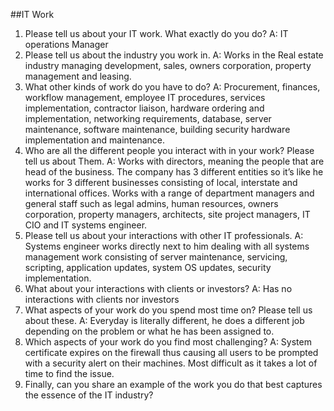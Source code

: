 ##IT Work


1. Please tell us about your IT work. What exactly do you do? 
A: IT operations Manager
2. Please tell us about the industry you work in. 
A: Works in the Real estate industry managing development, sales, owners corporation, property management and leasing. 
3. What other kinds of work do you have to do? 
A: Procurement, finances, workflow management, employee IT procedures, services implementation, contractor liaison, hardware ordering and implementation, networking requirements, database, server maintenance, software maintenance, building security hardware implementation and maintenance. 
4. Who are all the different people you interact with in your work? Please tell us about 
Them.
A: Works with directors, meaning the people that are head of the business. The company has 3 different entities so it’s like he works for 3 different businesses consisting of local, interstate and international offices. Works with a range of department managers and general staff such as legal admins, human resources, owners corporation, property managers, architects, site project managers, IT CIO and IT systems engineer.
 5. Please tell us about your interactions with other IT professionals. 
A: Systems engineer works directly next to him dealing with all systems management work consisting of server maintenance, servicing, scripting, application updates, system OS updates, security implementation.
6. What about your interactions with clients or investors? 
A: Has no interactions with clients nor investors
7. What aspects of your work do you spend most time on? Please tell us about these. 
A: Everyday is literally different, he does a different job depending on the problem or what he has been assigned to. 
8. Which aspects of your work do you find most challenging?
A: System certificate expires on the firewall thus causing all users to be prompted with a security alert on their machines. Most difficult as it takes a lot of time to find the issue.
9. Finally, can you share an example of the work you do that best captures the essence of the IT industry?
